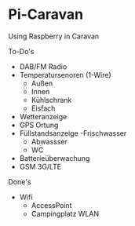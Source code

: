 # Pi-Caravan
Using Raspberry in Caravan

To-Do's
- DAB/FM Radio
- Temperatursenoren (1-Wire)
  - Außen
  - Innen
  - Kühlschrank
  - Eisfach
- Wetteranzeige
- GPS Ortung
- Füllstandsanzeige
  -Frischwasser
  - Abwassser
  - WC
- Batterieüberwachung
- GSM 3G/LTE


Done's
- Wifi
  - AccessPoint
  - Campingplatz WLAN
